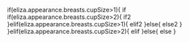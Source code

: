 if(eliza.appearance.breasts.cupSize>1){
if
    if(eliza.appearance.breasts.cupSize>2){
    if2
    }elif(eliza.appearance.breasts.cupSize>1){
    elif2
    }else{
    else2
    }
}elif(eliza.appearance.breasts.cupSize>2){
elif
}else{
else
}